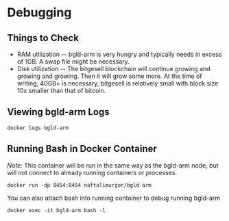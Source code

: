# Debugging

## Things to Check

* RAM utilization -- bgld-arm is very hungry and typically needs in excess of 1GB.  A swap file might be necessary.
* Disk utilization -- The bitgesell blockchain will continue growing and growing and growing.  Then it will grow some more.  At the time of writing, 40GB+ is necessary, bitgesell is relatively small with block size 10x smaller than that of bitcoin.

## Viewing bgld-arm Logs

    docker logs bgld-arm

## Running Bash in Docker Container

*Note:* This container will be run in the same way as the bgld-arm node, but will not connect to already running containers or processes.

    docker run -dp 8454:8454 naftalimurgor/bgld-arm

You can also attach bash into running container to debug running bgld-arm

    docker exec -it bgld-arm bash -l
